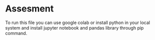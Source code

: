 # Assesment

To run this file you can use google colab or install python in your local system and install jupyter notebook and pandas library through pip command.
